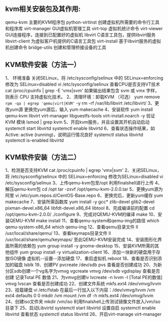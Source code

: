 ## kvm相关安装包及其作用:
qemu-kvm 主要的KVM程序包
python-virtinst 创建虚拟机所需要的命令行工具和程序库
virt-manager GUI虚拟机管理工具
virt-top 虚拟机统计命令
virt-viewer GUI连接程序，连接到已配置好的虚拟机
libvirt C语言工具包，提供libvirt服务
libvirt-client 为虚拟客户机提供的C语言工具包
virt-install 基于libvirt服务的虚拟机创建命令
bridge-utils 创建和管理桥接设备的工具
## KVM软件安装（方法一）
1、 环境准备
关闭SELinux，将 /etc/sysconfig/selinux 中的 SELinux=enforcing 修改为 SELinux=disabled
vi /etc/sysconfig/selinux
查看CPU是否⽀持VT技术
cat /proc/cpuinfo | grep -E 'vmx|svm'
如果输出结果包含 svm 或 vmx 字样，则表示 CPU 支持虚拟化技术。
2、清理环境：卸载KVM （可选）
yum remove `rpm -qa | egrep 'qemu|virt|KVM'` -y
rm -rf /var/lib/libvirt  /etc/libvirt/
3、更改yum源
更换完yum源后，输入 yum makecache
4、安装软件
yum install qemu-kvm libvirt virt-manager libguestfs-tools virt-install.noarch -y
验证 KVM 模块
lsmod | grep kvm
5、开启kvm服务，并且设置其开机自动启动
systemctl start libvirtd
systemctl enable libvirtd
6、查看状态操作结果，如Active: active (running)，说明运行情况良好
systemctl status libvirtd
systemctl is-enabled libvirtd
## KVM软件安装（方法二）
1、检测是否支持KVM
cat /proc/cpuinfo | egrep 'vmx|svm'
2、关闭SELinux，将 /etc/sysconfig/selinux 中的 SELinux=enforcing 修改为SELinux=disabled
vi /etc/sysconfig/selinux
3、上传qemu-kvm包至/opt
利用finalshell进行上传
4、解压qemu-kvm包
cd /opt
tar -zxvf /opt/qemu-kvm-2.0.0.tar
5、更换yum源为阿里
vi /etc/yum.repos.d/CentOS-Base.repo
6、更换完后，更新yum缓存
yum makecache
7、安装所需函数库
yum install -y gcc* zlib-devel glib2-devel pixman-devel.x86_64 libfdt-devel.x86_64 libtool
8、完成编译前的配置
cd /opt/qemu-kvm-2.0.0/
./configure
9、完成对QEMU-KVM的编译
make
10、安装QEMU-KVM
make install
11、查看qemu-system和qemu-img的路径
which qemu-system-x86_64
which qemu-img
12、查看qemu目录文件 
ll /usr/local/share/qemu/ 
13、查看keymaps目录文件 
ll /usr/local/share/qemu/keymaps/ 
至此QEMU-KVM安装完成
14、安装图形化界面所需的依赖包 
yum group install -y gnome-desktop 
15、安装KVM所需的其他组件 
yum group install -y virtualization-client 
16、添加一块新的硬盘用于存放ISO镜像 
虚拟机--设置--添加硬盘 
17、重启虚拟机 reboot 
18、查看是否识别添加的磁盘 lsblk 
19、创建PV 
pvcreate /dev/sdb 
pvs 查看是否创建成功 
20、为新分区sdb创建一个vg名字为vmvg 
vgcreate vmvg /dev/sdb 
vgdisplay 查看是否创建 
记录Total PE 数值 
21、为vmvg创建lv 
lvcreate -n lvvm -l [Total PE的数值] vmvg 
lvscan 查看是否创建成功 
22、创建文件系统 
mkfs.ext4 /dev/vmvg/lvvm 
23、挂载硬盘 
vi /etc/fstab 
在最后一行加入以下内容：/dev/vmvg/lvvm /vm ext4 defaults 0 0 
mkdir /vm 
mount /vm 
df -h
mkfs.ext4 /dev/vmvg/lvvm
24、创建iso文件夹
mkdir /vm/iso
利用finalshell上传测试镜像文件放入/vm/iso目录下
25、启动Libvirtd
systemctl start libvirtd
设置自启
systemctl enable libvirtd
查看状态
systemctl status libvirtd
26、开启virt-manage
virt-manager